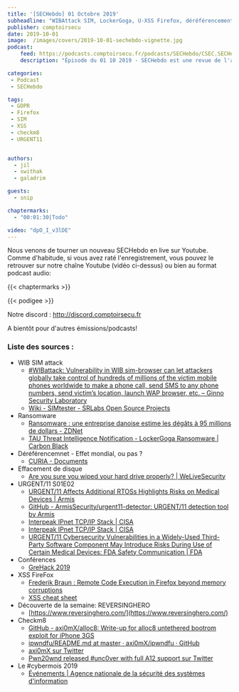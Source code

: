 ```yaml
---
title: '[SECHebdo] 01 Octobre 2019'
subheadline: "WIBAttack SIM, LockerGoga, U-XSS Firefox, déréférencement, checkm8, URGENT/11, #cybermois, ReversingHero, etc."
publisher: comptoirsecu
date: 2019-10-01
image:  /images/covers/2019-10-01-sechebdo-vignette.jpg
podcast:
    feed: https://podcasts.comptoirsecu.fr/podcasts/SECHebdo/CSEC.SECHebdo.2019-10-01.m4a
    description: "Épisode du 01 10 2019 - SECHebdo est une revue de l'actualité cybersécurité réalisée en live sur Youtube, généralement le mardi soir."

categories:
 - Podcast
 - SECHebdo

tags:
 - GDPR
 - Firefox
 - SIM 
 - XSS
 - checkm8
 - URGENT11


authors:
  - jil
  - swithak
  - galadrim

guests:
  - snip

chaptermarks:
  - "00:01:30|Todo"

video: "dpO_I_v3lDE"
---
```


Nous venons de tourner un nouveau SECHebdo en live sur Youtube. Comme d'habitude, si vous avez raté l'enregistrement, vous pouvez le retrouver sur notre chaîne Youtube (vidéo ci-dessus) ou bien au format podcast audio:

{{< chaptermarks >}}

{{< podigee >}}

Notre discord : <http://discord.comptoirsecu.fr>

A bientôt pour d'autres émissions/podcasts!

### Liste des sources :

*  WIB SIM attack
	* [#WIBattack: Vulnerability in WIB sim-browser can let attackers globally take control of hundreds of millions of the victim mobile phones worldwide to make a phone call, send SMS to any phone numbers, send victim’s location, launch WAP browser, etc. – Ginno Security Laboratory](https://ginnoslab.org/2019/09/21/wibattack-vulnerability-in-wib-sim-browser-can-let-attackers-globally-take-control-of-hundreds-of-millions-of-the-victim-mobile-phones-worldwide-to-make-a-phone-call-send-sms-to-any-phone-numbers/)
	* [Wiki - SIMtester - SRLabs Open Source Projects](https://opensource.srlabs.de/projects/simtester)
*  Ransomware
	* [Ransomware : une entreprise danoise estime les dégâts à 95 millions de dollars - ZDNet](https://www.zdnet.fr/actualites/ransomware-une-entreprise-danoise-estime-les-degats-a-95-millions-de-dollars-39891429.htm)
	* [					TAU Threat Intelligence Notification - LockerGoga Ransomware | Carbon Black			](https://www.carbonblack.com/2019/03/22/tau-threat-intelligence-notification-lockergoga-ransomware/)
*  Déréférencemnet - Effet mondial, ou pas ?
	* [CURIA - Documents](http://curia.europa.eu/juris/document/document.jsf?text=&docid=218105&pageIndex=0&doclang=fr&mode=req&dir=&occ=first&part=1&cid=903295)
*  Effacement de disque
	* [Are you sure you wiped your hard drive properly? | WeLiveSecurity](https://www.welivesecurity.com/2019/09/27/wiped-hard-drives-properly/)
*  URGENT/11 S01E02
	* [URGENT/11 Affects Additional RTOSs Highlights Risks on Medical Devices | Armis](https://www.armis.com/resources/iot-security-blog/urgent-11-update/)
	* [GitHub - ArmisSecurity/urgent11-detector: URGENT/11 detection tool by Armis](https://github.com/armissecurity/urgent11-detector)
	* [Interpeak IPnet TCP/IP Stack | CISA](https://www.us-cert.gov/ics/advisories/icsma-19-274-01)
	* [Interpeak IPnet TCP/IP Stack | CISA](https://www.us-cert.gov/ics/advisories/icsa-19-274-01)
	* [URGENT/11 Cybersecurity Vulnerabilities in a Widely-Used Third-Party Software Component May Introduce Risks During Use of Certain Medical Devices: FDA Safety Communication | FDA](https://www.fda.gov/medical-devices/safety-communications/urgent11-cybersecurity-vulnerabilities-widely-used-third-party-software-component-may-introduce)
* Conférences
	* [GreHack 2019](https://grehack.fr/)
*  XSS FireFox
	* [Frederik Braun : Remote Code Execution in Firefox beyond memory corruptions](https://frederik-braun.com/firefox-ui-xss-leading-to-rce.html)
	* [XSS cheat sheet](https://portswigger.net/web-security/cross-site-scripting/cheat-sheet)
*  Découverte de la semaine: REVERSINGHERO
	* [https://www.reversinghero.com/](https://www.reversinghero.com/)
*  Checkm8
	* [GitHub - axi0mX/alloc8: Write-up for alloc8 untethered bootrom exploit for iPhone 3GS](https://github.com/axi0mX/alloc8)
	* [ipwndfu/README.md at master · axi0mX/ipwndfu · GitHub](https://github.com/axi0mX/ipwndfu/blob/master/README.md)
	* [axi0mX sur Twitter](https://twitter.com/axi0mX/status/1177542201670168576)
	* [Pwn20wnd released #unc0ver with full A12 support sur Twitter](https://twitter.com/Pwn20wnd/status/1177549412978974720)
*  Le #cybermois 2019
	* [Événements | Agence nationale de la sécurité des systèmes d'information](https://www.ssi.gouv.fr/agence/cybersecurite/cybermois-2019/evenements/)
